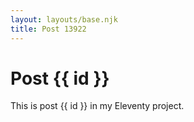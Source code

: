 ```yaml
---
layout: layouts/base.njk
title: Post 13922
---
```


# Post {{ id }}

This is post {{ id }} in my Eleventy project.
